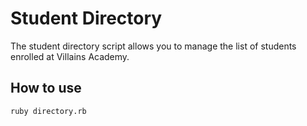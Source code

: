 # Student Directory #

The student directory script allows you to manage the list of students enrolled at Villains Academy. 

## How to use ##

```shell
ruby directory.rb
```
